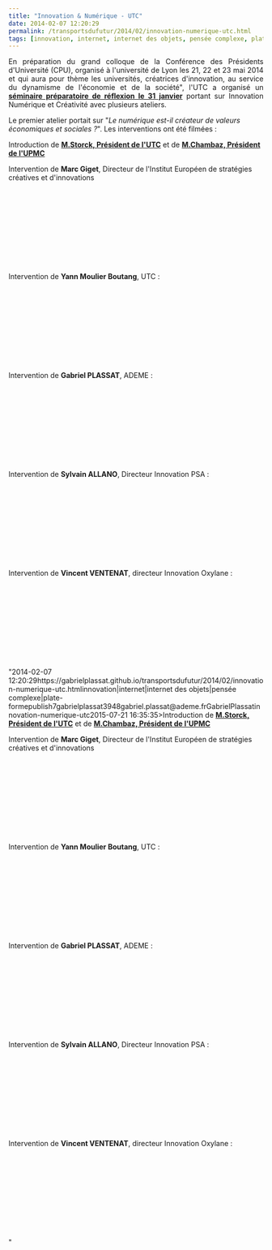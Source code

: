 ```yaml
---
title: "Innovation & Numérique - UTC"
date: 2014-02-07 12:20:29
permalink: /transportsdufutur/2014/02/innovation-numerique-utc.html
tags: [innovation, internet, internet des objets, pensée complexe, plate-forme]
---
```


<p style="text-align: justify;">En préparation du grand colloque de la Conférence des Présidents d'Université (CPU), organisé à l'université de Lyon les 21, 22 et 23 mai 2014 et qui aura pour thème les universités, créatrices d'innovation, au service du dynamisme de l'économie et de la société", l'UTC a organisé un <a href=""http://www.utc.fr/utc-evenements/page00150219.php"" target=""_blank""><strong>séminaire préparatoire de réflexion le 31 janvier</strong></a> portant sur Innovation Numérique et Créativité avec plusieurs ateliers.</p> <p style=""text-align: justify>Le premier atelier portait sur "<em>Le numérique est-il créateur de valeurs économiques et sociales ?</em>". Les interventions ont été filmées :</p> <p style=""text-align: justify></p>  <!--more-->  <p style=""text-align: justify>Introduction de <a href=""http://youtu.be/si6M3qlByok"" target=""_self""><strong>M.Storck, Président de l'UTC</strong></a> et de <a href=""http://youtu.be/VnpwNPGLoPE"" target=""_blank""><strong>M.Chambaz, Président de l'UPMC</strong></a></p> <p style=""text-align: justify>Intervention de <strong>Marc Giget</strong>, Directeur de l'Institut Européen de stratégies créatives et d'innovations</p> <p><iframe allowfullscreen="""" frameborder=""0"" height=""225"" src=""//www.youtube.com/embed/LG0m_XtXYT8"" width=""400""></iframe></p> <p style=""text-align: justify>Intervention de <strong>Yann Moulier Boutang</strong>, UTC :<strong><br /></strong></p> <p><iframe allowfullscreen="""" frameborder=""0"" height=""225"" src=""//www.youtube.com/embed/1LDKqOBpdBg"" width=""400""></iframe></p> <p style=""text-align: justify>Intervention de <strong>Gabriel PLASSAT</strong>, ADEME : </p> <p><iframe allowfullscreen="""" frameborder=""0"" height=""225"" src=""//www.youtube.com/embed/MJqp7lFQqgQ"" width=""400""></iframe></p> <p>Intervention de <strong>Sylvain ALLANO</strong>, Directeur Innovation PSA :</p> <p><iframe allowfullscreen="""" frameborder=""0"" height=""225"" src=""//www.youtube.com/embed/iniimhO_guE"" width=""400""></iframe></p> <p>Intervention de <strong>Vincent VENTENAT</strong>, directeur Innovation Oxylane :</p> <p><iframe allowfullscreen="""" frameborder=""0"" height=""225"" src=""//www.youtube.com/embed/KfrKcTcIxTo"" width=""400""></iframe></p>"2014-02-07 12:20:29https://gabrielplassat.github.io/transportsdufutur/2014/02/innovation-numerique-utc.htmlinnovation|internet|internet des objets|pensée complexe|plate-formepublish7gabrielplassat3948gabriel.plassat@ademe.frGabrielPlassatinnovation-numerique-utc2015-07-21 16:35:35>Introduction de <a href=""http://youtu.be/si6M3qlByok"" target=""_self""><strong>M.Storck, Président de l'UTC</strong></a> et de <a href=""http://youtu.be/VnpwNPGLoPE"" target=""_blank""><strong>M.Chambaz, Président de l'UPMC</strong></a></p> <p style=""text-align: justify>Intervention de <strong>Marc Giget</strong>, Directeur de l'Institut Européen de stratégies créatives et d'innovations</p> <p><iframe allowfullscreen="""" frameborder=""0"" height=""225"" src=""//www.youtube.com/embed/LG0m_XtXYT8"" width=""400""></iframe></p> <p style=""text-align: justify>Intervention de <strong>Yann Moulier Boutang</strong>, UTC :<strong><br /></strong></p> <p><iframe allowfullscreen="""" frameborder=""0"" height=""225"" src=""//www.youtube.com/embed/1LDKqOBpdBg"" width=""400""></iframe></p> <p style=""text-align: justify>Intervention de <strong>Gabriel PLASSAT</strong>, ADEME : </p> <p><iframe allowfullscreen="""" frameborder=""0"" height=""225"" src=""//www.youtube.com/embed/MJqp7lFQqgQ"" width=""400""></iframe></p> <p>Intervention de <strong>Sylvain ALLANO</strong>, Directeur Innovation PSA :</p> <p><iframe allowfullscreen="""" frameborder=""0"" height=""225"" src=""//www.youtube.com/embed/iniimhO_guE"" width=""400""></iframe></p> <p>Intervention de <strong>Vincent VENTENAT</strong>, directeur Innovation Oxylane :</p> <p><iframe allowfullscreen="""" frameborder=""0"" height=""225"" src=""//www.youtube.com/embed/KfrKcTcIxTo"" width=""400""></iframe></p>"
